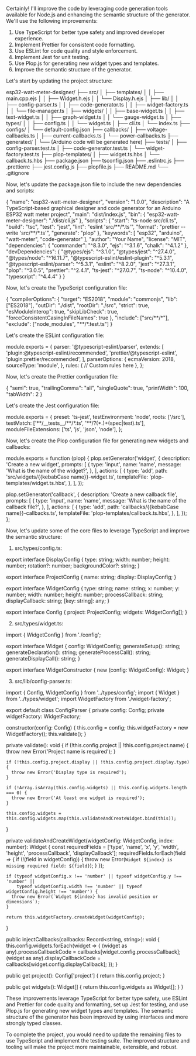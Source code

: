  Certainly! I'll improve the code by leveraging code generation tools available for Node.js and enhancing the semantic structure of the generator. We'll use the following improvements:

1. Use TypeScript for better type safety and improved developer experience.
2. Implement Prettier for consistent code formatting.
3. Use ESLint for code quality and style enforcement.
4. Implement Jest for unit testing.
5. Use Plop.js for generating new widget types and templates.
6. Improve the semantic structure of the generator.

Let's start by updating the project structure:



<antArtifact identifier="improved-project-structure" type="application/vnd.ant.code" language="plaintext" title="Improved Project Structure">
esp32-watt-meter-designer/
├── src/
│   ├── templates/
│   │   ├── main.cpp.ejs
│   │   ├── Widget.h.ejs
│   │   └── Display.h.ejs
│   ├── lib/
│   │   ├── config-parser.ts
│   │   ├── code-generator.ts
│   │   ├── widget-factory.ts
│   │   └── file-manager.ts
│   ├── widgets/
│   │   ├── base-widget.ts
│   │   ├── text-widget.ts
│   │   ├── graph-widget.ts
│   │   └── gauge-widget.ts
│   ├── types/
│   │   ├── config.ts
│   │   └── widget.ts
│   ├── cli.ts
│   └── index.ts
├── configs/
│   └── default-config.json
├── callbacks/
│   ├── voltage-callbacks.ts
│   ├── current-callbacks.ts
│   └── power-callbacks.ts
├── generated/
│   └── (Arduino code will be generated here)
├── tests/
│   ├── config-parser.test.ts
│   ├── code-generator.test.ts
│   └── widget-factory.test.ts
├── plop-templates/
│   ├── widget.ts.hbs
│   └── callback.ts.hbs
├── package.json
├── tsconfig.json
├── .eslintrc.js
├── .prettierrc
├── jest.config.js
├── plopfile.js
├── README.md
└── .gitignore
</antArtifact>

Now, let's update the package.json file to include the new dependencies and scripts:



<antArtifact identifier="package-json" type="application/vnd.ant.code" language="json" title="package.json">
{
  "name": "esp32-watt-meter-designer",
  "version": "1.0.0",
  "description": "A TypeScript-based graphical designer and code generator for an Arduino ESP32 watt meter project",
  "main": "dist/index.js",
  "bin": {
    "esp32-watt-meter-designer": "./dist/cli.js"
  },
  "scripts": {
    "start": "ts-node src/cli.ts",
    "build": "tsc",
    "test": "jest",
    "lint": "eslint 'src/**/*.ts'",
    "format": "prettier --write 'src/**/*.ts'",
    "generate": "plop"
  },
  "keywords": [
    "esp32",
    "arduino",
    "watt-meter",
    "code-generator"
  ],
  "author": "Your Name",
  "license": "MIT",
  "dependencies": {
    "commander": "^8.3.0",
    "ejs": "^3.1.6",
    "chalk": "^4.1.2"
  },
  "devDependencies": {
    "@types/ejs": "^3.1.0",
    "@types/jest": "^27.4.0",
    "@types/node": "^16.11.7",
    "@typescript-eslint/eslint-plugin": "^5.3.1",
    "@typescript-eslint/parser": "^5.3.1",
    "eslint": "^8.2.0",
    "jest": "^27.3.1",
    "plop": "^3.0.5",
    "prettier": "^2.4.1",
    "ts-jest": "^27.0.7",
    "ts-node": "^10.4.0",
    "typescript": "^4.4.4"
  }
}
</antArtifact>

Now, let's create the TypeScript configuration file:



<antArtifact identifier="tsconfig-json" type="application/vnd.ant.code" language="json" title="tsconfig.json">
{
  "compilerOptions": {
    "target": "ES2018",
    "module": "commonjs",
    "lib": ["ES2018"],
    "outDir": "./dist",
    "rootDir": "./src",
    "strict": true,
    "esModuleInterop": true,
    "skipLibCheck": true,
    "forceConsistentCasingInFileNames": true
  },
  "include": ["src/**/*"],
  "exclude": ["node_modules", "**/*.test.ts"]
}
</antArtifact>

Let's create the ESLint configuration file:



<antArtifact identifier="eslintrc-js" type="application/vnd.ant.code" language="javascript" title=".eslintrc.js">
module.exports = {
  parser: '@typescript-eslint/parser',
  extends: [
    'plugin:@typescript-eslint/recommended',
    'prettier/@typescript-eslint',
    'plugin:prettier/recommended',
  ],
  parserOptions: {
    ecmaVersion: 2018,
    sourceType: 'module',
  },
  rules: {
    // Custom rules here
  },
};
</antArtifact>

Now, let's create the Prettier configuration file:



<antArtifact identifier="prettierrc" type="application/vnd.ant.code" language="json" title=".prettierrc">
{
  "semi": true,
  "trailingComma": "all",
  "singleQuote": true,
  "printWidth": 100,
  "tabWidth": 2
}
</antArtifact>

Let's create the Jest configuration file:



<antArtifact identifier="jest-config-js" type="application/vnd.ant.code" language="javascript" title="jest.config.js">
module.exports = {
  preset: 'ts-jest',
  testEnvironment: 'node',
  roots: ['<rootDir>/src'],
  testMatch: ['**/__tests__/**/*.ts', '**/?(*.)+(spec|test).ts'],
  moduleFileExtensions: ['ts', 'js', 'json', 'node'],
};
</antArtifact>

Now, let's create the Plop configuration file for generating new widgets and callbacks:



<antArtifact identifier="plopfile-js" type="application/vnd.ant.code" language="javascript" title="plopfile.js">
module.exports = function (plop) {
  plop.setGenerator('widget', {
    description: 'Create a new widget',
    prompts: [
      {
        type: 'input',
        name: 'name',
        message: 'What is the name of the widget?',
      },
    ],
    actions: [
      {
        type: 'add',
        path: 'src/widgets/{{kebabCase name}}-widget.ts',
        templateFile: 'plop-templates/widget.ts.hbs',
      },
    ],
  });

  plop.setGenerator('callback', {
    description: 'Create a new callback file',
    prompts: [
      {
        type: 'input',
        name: 'name',
        message: 'What is the name of the callback file?',
      },
    ],
    actions: [
      {
        type: 'add',
        path: 'callbacks/{{kebabCase name}}-callbacks.ts',
        templateFile: 'plop-templates/callback.ts.hbs',
      },
    ],
  });
};
</antArtifact>

Now, let's update some of the core files to leverage TypeScript and improve the semantic structure:

1. src/types/config.ts:



<antArtifact identifier="config-types" type="application/vnd.ant.code" language="typescript" title="src/types/config.ts">
export interface DisplayConfig {
  type: string;
  width: number;
  height: number;
  rotation?: number;
  backgroundColor?: string;
}

export interface ProjectConfig {
  name: string;
  display: DisplayConfig;
}

export interface WidgetConfig {
  type: string;
  name: string;
  x: number;
  y: number;
  width: number;
  height: number;
  processCallback: string;
  displayCallback: string;
  [key: string]: any;
}

export interface Config {
  project: ProjectConfig;
  widgets: WidgetConfig[];
}
</antArtifact>

2. src/types/widget.ts:



<antArtifact identifier="widget-types" type="application/vnd.ant.code" language="typescript" title="src/types/widget.ts">
import { WidgetConfig } from './config';

export interface Widget {
  config: WidgetConfig;
  generateSetup(): string;
  generateDeclaration(): string;
  generateProcessCall(): string;
  generateDisplayCall(): string;
}

export interface WidgetConstructor {
  new (config: WidgetConfig): Widget;
}
</antArtifact>

3. src/lib/config-parser.ts:



<antArtifact identifier="config-parser" type="application/vnd.ant.code" language="typescript" title="src/lib/config-parser.ts">
import { Config, WidgetConfig } from '../types/config';
import { Widget } from '../types/widget';
import WidgetFactory from './widget-factory';

export default class ConfigParser {
  private config: Config;
  private widgetFactory: WidgetFactory;

  constructor(config: Config) {
    this.config = config;
    this.widgetFactory = new WidgetFactory();
    this.validate();
  }

  private validate(): void {
    if (!this.config.project || !this.config.project.name) {
      throw new Error('Project name is required');
    }

    if (!this.config.project.display || !this.config.project.display.type) {
      throw new Error('Display type is required');
    }

    if (!Array.isArray(this.config.widgets) || this.config.widgets.length === 0) {
      throw new Error('At least one widget is required');
    }

    this.config.widgets = this.config.widgets.map(this.validateAndCreateWidget.bind(this));
  }

  private validateAndCreateWidget(widgetConfig: WidgetConfig, index: number): Widget {
    const requiredFields = ['type', 'name', 'x', 'y', 'width', 'height', 'processCallback', 'displayCallback'];
    requiredFields.forEach(field => {
      if (!(field in widgetConfig)) {
        throw new Error(`Widget ${index} is missing required field: ${field}`);
      }
    });

    if (typeof widgetConfig.x !== 'number' || typeof widgetConfig.y !== 'number' ||
        typeof widgetConfig.width !== 'number' || typeof widgetConfig.height !== 'number') {
      throw new Error(`Widget ${index} has invalid position or dimensions`);
    }

    return this.widgetFactory.createWidget(widgetConfig);
  }

  public injectCallbacks(callbacks: Record<string, string>): void {
    this.config.widgets.forEach(widget => {
      (widget as any).processCallbackCode = callbacks[widget.config.processCallback];
      (widget as any).displayCallbackCode = callbacks[widget.config.displayCallback];
    });
  }

  public get project(): Config['project'] {
    return this.config.project;
  }

  public get widgets(): Widget[] {
    return this.config.widgets as Widget[];
  }
}
</antArtifact>

These improvements leverage TypeScript for better type safety, use ESLint and Prettier for code quality and formatting, set up Jest for testing, and use Plop.js for generating new widget types and templates. The semantic structure of the generator has been improved by using interfaces and more strongly typed classes.

To complete the project, you would need to update the remaining files to use TypeScript and implement the testing suite. The improved structure and tooling will make the project more maintainable, extensible, and robust.
